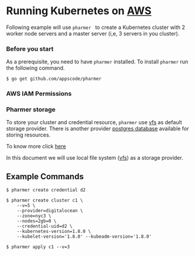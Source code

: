 # Running Kubernetes on [AWS](https://aws.amazon.com/)

Following example will use `pharmer ` to create a Kubernetes cluster with 2 worker node servers and a master server (i,e, 3 servers in you cluster).

### Before you start

As a prerequisite, you need to have `pharmer` installed.  To install `pharmer` run the following command.
```console
$ go get github.com/appscode/pharmer
```

### AWS IAM Permissions

   

### Pharmer storage

To store your cluster  and credential resource, `pharmer` use [vfs](/docs/cli/vfs.md) as default storage
provider. There is another provider [postgres database](/docs/cli/xorm.md) available for storing resources.

To know more click [here](/docs/cli/datastore.md)

In this document we will use local file system ([vfs](/docs/cli/vfs.md)) as a storage provider.



## Example Commands

```console
$ pharmer create credential d2

$ pharmer create cluster c1 \
	--v=5 \
	--provider=digitalocean \
	--zone=nyc3 \
	--nodes=2gb=0 \
	--credential-uid=d2 \
	--kubernetes-version=1.8.0 \
	--kubelet-version='1.8.0' --kubeadm-version='1.8.0'

$ pharmer apply c1 --v=3
```
